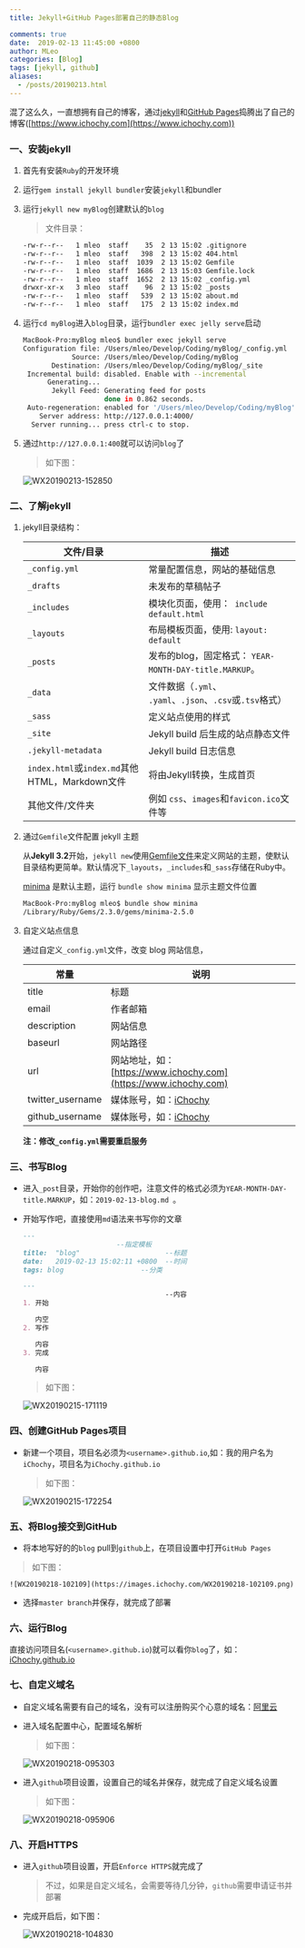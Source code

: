 ```yaml
---
title: Jekyll+GitHub Pages部署自己的静态Blog

comments: true
date:  2019-02-13 11:45:00 +0800
author: MLeo
categories: [Blog] 
tags: [jekyll, github]
aliases:
  - /posts/20190213.html
---
```


混了这么久，一直想拥有自己的博客，通过[jekyll](https://jekyllrb.com)和[GitHub Pages](https://pages.github.com)捣腾出了自己的博客([https://www.ichochy.com](https://www.ichochy.com))

### 一、安装jekyll

1. 首先有安装`Ruby`的开发环境

2. 运行`gem install jekyll bundler`安装`jekyll`和bundler

3. 运行`jekyll new myBlog`创建默认的`blog`

    >文件目录：

    ```bash
    -rw-r--r--   1 mleo  staff    35  2 13 15:02 .gitignore
    -rw-r--r--   1 mleo  staff   398  2 13 15:02 404.html
    -rw-r--r--   1 mleo  staff  1039  2 13 15:02 Gemfile
    -rw-r--r--   1 mleo  staff  1686  2 13 15:03 Gemfile.lock
    -rw-r--r--   1 mleo  staff  1652  2 13 15:02 _config.yml
    drwxr-xr-x   3 mleo  staff    96  2 13 15:02 _posts
    -rw-r--r--   1 mleo  staff   539  2 13 15:02 about.md
    -rw-r--r--   1 mleo  staff   175  2 13 15:02 index.md   
    ```

4. 运行`cd myBlog`进入`blog`目录，运行`bundler exec jelly serve`启动


    ```bash
    MacBook-Pro:myBlog mleo$ bundler exec jekyll serve
    Configuration file: /Users/mleo/Develop/Coding/myBlog/_config.yml
                Source: /Users/mleo/Develop/Coding/myBlog
           Destination: /Users/mleo/Develop/Coding/myBlog/_site
     Incremental build: disabled. Enable with --incremental
          Generating... 
           Jekyll Feed: Generating feed for posts
                        done in 0.862 seconds.
     Auto-regeneration: enabled for '/Users/mleo/Develop/Coding/myBlog'
        Server address: http://127.0.0.1:4000/
      Server running... press ctrl-c to stop.
    ```

5. 通过`http://127.0.0.1:400`就可以访问`blog`了

    > 如下图：

    ![WX20190213-152850](https://images.ichochy.com/WX20190213-152850.png)

### 二、了解jekyll

1. jekyll目录结构：

    | 文件/目录                                      | 描述                                                      |
    | ---------------------------------------------- | --------------------------------------------------------- |
    | `_config.yml`                                  | 常量配置信息，网站的基础信息                              |
    | `_drafts`                                      | 未发布的草稿帖子                                          |
    | `_includes`                                    | 模块化页面，使用：` include default.html`                 |
    | `_layouts`                                     | 布局模板页面，使用: `layout: default`                     |
    | `_posts`                                       | 发布的blog，固定格式： `YEAR-MONTH-DAY-title.MARKUP`。    |
    | `_data`                                        | 文件数据（`.yml`、 `.yaml`、`.json`、`.csv`或`.tsv`格式） |
    | `_sass`                                        | 定义站点使用的样式                                        |
    | `_site`                                        | Jekyll build 后生成的站点静态文件                         |
    | `.jekyll-metadata`                             | Jekyll build 日志信息                                     |
    | `index.html`或`index.md`其他HTML，Markdown文件 | 将由Jekyll转换，生成首页                                  |
    | 其他文件/文件夹                                | 例如 `css`、`images`和`favicon.ico`文件等                 |

2. 通过`Gemfile`文件配置 jekyll 主题

    从**Jekyll 3.2**开始，`jekyll new`使用[Gemfile文件](https://jekyllrb.com/docs/themes/)来定义网站的主题，使默认目录结构更简单。默认情况下`_layouts`，`_includes`和`_sass`存储在Ruby中。

    [minima](https://github.com/jekyll/minima) 是默认主题，运行 `bundle show minima` 显示主题文件位置

    ~~~bash
    MacBook-Pro:myBlog mleo$ bundle show minima
    /Library/Ruby/Gems/2.3.0/gems/minima-2.5.0
    ~~~

3. 自定义站点信息

    通过自定义`_config.yml`文件，改变 blog 网站信息，

    |常量|说明|
    |-----|----|
    |title| 标题 |
    |email| 作者邮箱|
    |description|网站信息 |
    |baseurl|网站路径|
    |url| 网站地址，如：[https://www.ichochy.com](https://www.ichochy.com) |
    |twitter_username| 媒体账号，如：[iChochy](https://www.twitter.com/iChochy) |
    |github_username|  媒体账号，如：[iChochy](https://github.com/iChochy)  |

    **注：修改`_config.yml`需要重启服务**

### 三、书写Blog

-   进入`_post`目录，开始你的创作吧，注意文件的格式必须为`YEAR-MONTH-DAY-title.MARKUP`，如：`2019-02-13-blog.md `。

-	开始写作吧，直接使用`md`语法来书写你的文章

    ```markdown
    ---                                                                                                                                          
                           --指定模板
    title:  "blog"                     --标题
    date:   2019-02-13 15:02:11 +0800  --时间
    tags: blog                   --分类

    ---
                                       --内容
    1. 开始

       内空
    2. 写作

       内容
    3. 完成

       内容
    ```

    > 如下图：

    ![WX20190215-171119](https://images.ichochy.com/WX20190215-171638.png)

### 四、创建GitHub Pages项目

- 新建一个项目，项目名必须为`<username>.github.io`,如：我的用户名为`iChochy`，项目名为`iChochy.github.io`

    > 如下图：

    ![WX20190215-172254](https://images.ichochy.com/WX20190215-172254.png)

### 五、将Blog接交到GitHub
- 将本地写好的的`blog` pull到`github`上，在项目设置中打开`GitHub Pages`
> 如下图：  

    ![WX20190218-102109](https://images.ichochy.com/WX20190218-102109.png)
   
- 选择`master branch`并保存，就完成了部署

### 六、运行Blog

   直接访问项目名(`<username>.github.io`)就可以看你`blog`了，如：[iChochy.github.io](http://iChochy.github.io)

### 七、自定义域名

- 自定义域名需要有自己的域名，没有可以注册购买个心意的域名：[阿里云](https://promotion.aliyun.com/ntms/yunparter/invite.html?userCode=gee3broz)

- 进入域名配置中心，配置域名解析
    > 如下图：

    ![WX20190218-095303](https://images.ichochy.com/WX20190218-095303.png)

- 进入`github`项目设置，设置自己的域名并保存，就完成了自定义域名设置
    > 如下图：

    ![WX20190218-095906](https://images.ichochy.com/WX20190218-095906.png)

### 八、开启HTTPS
- 进入`github`项目设置，开启`Enforce HTTPS`就完成了

   > 不过，如果是自定义域名，会需要等待几分钟，`github`需要申请证书并部署

- 完成开启后，如下图：

    ![WX20190218-104830](https://images.ichochy.com/WX20190218-104830.png)